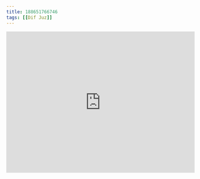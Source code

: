 ```yaml
---
title: 188651766746
tags: [[Dif Juz]]
---
```

<iframe allow="accelerometer; autoplay; clipboard-write; encrypted-media; gyroscope; picture-in-picture" allowfullscreen="" frameborder="0" height="375" id="youtube_iframe" src="https://www.youtube.com/embed/KsUJKPhd7BE?feature=oembed&amp;enablejsapi=1&amp;origin=https://safe.txmblr.com&amp;wmode=opaque" width="500"></iframe>
